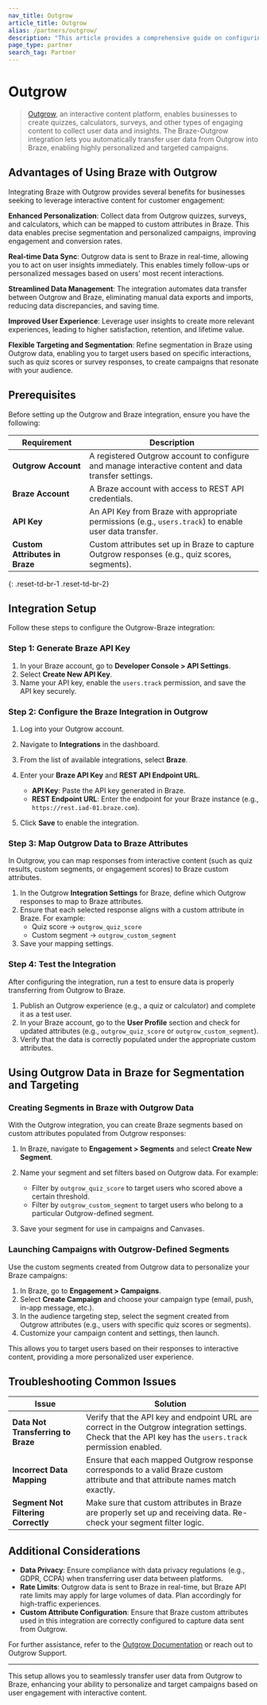 ```yaml
---
nav_title: Outgrow
article_title: Outgrow
alias: /partners/outgrow/
description: "This article provides a comprehensive guide on configuring a native integration between Outgrow and Braze for enhanced user data synchronization and personalized campaigns."
page_type: partner
search_tag: Partner
---
```


# Outgrow

> [Outgrow](https://outgrow.co/), an interactive content platform, enables businesses to create quizzes, calculators, surveys, and other types of engaging content to collect user data and insights. The Braze-Outgrow integration lets you automatically transfer user data from Outgrow into Braze, enabling highly personalized and targeted campaigns.

## Advantages of Using Braze with Outgrow

Integrating Braze with Outgrow provides several benefits for businesses seeking to leverage interactive content for customer engagement:

 **Enhanced Personalization**: Collect data from Outgrow quizzes, surveys, and calculators, which can be mapped to custom attributes in Braze. This data enables precise segmentation and personalized campaigns, improving engagement and conversion rates.

 **Real-time Data Sync**: Outgrow data is sent to Braze in real-time, allowing you to act on user insights immediately. This enables timely follow-ups or personalized messages based on users' most recent interactions.

 **Streamlined Data Management**: The integration automates data transfer between Outgrow and Braze, eliminating manual data exports and imports, reducing data discrepancies, and saving time.

 **Improved User Experience**: Leverage user insights to create more relevant experiences, leading to higher satisfaction, retention, and lifetime value.

 **Flexible Targeting and Segmentation**: Refine segmentation in Braze using Outgrow data, enabling you to target users based on specific interactions, such as quiz scores or survey responses, to create campaigns that resonate with your audience.

## Prerequisites

Before setting up the Outgrow and Braze integration, ensure you have the following:

| Requirement | Description |
|-------------|-------------|
| **Outgrow Account** | A registered Outgrow account to configure and manage interactive content and data transfer settings. |
| **Braze Account** | A Braze account with access to REST API credentials. |
| **API Key** | An API Key from Braze with appropriate permissions (e.g., `users.track`) to enable user data transfer. |
| **Custom Attributes in Braze** | Custom attributes set up in Braze to capture Outgrow responses (e.g., quiz scores, segments). |
{: .reset-td-br-1 .reset-td-br-2}

## Integration Setup

Follow these steps to configure the Outgrow-Braze integration:

### Step 1: Generate Braze API Key

1. In your Braze account, go to **Developer Console > API Settings**.
2. Select **Create New API Key**.
3. Name your API key, enable the `users.track` permission, and save the API key securely.

### Step 2: Configure the Braze Integration in Outgrow

1. Log into your Outgrow account.
2. Navigate to **Integrations** in the dashboard.
3. From the list of available integrations, select **Braze**.
4. Enter your **Braze API Key** and **REST API Endpoint URL**.

   - **API Key**: Paste the API key generated in Braze.
   - **REST Endpoint URL**: Enter the endpoint for your Braze instance (e.g., `https://rest.iad-01.braze.com`).

5. Click **Save** to enable the integration.

### Step 3: Map Outgrow Data to Braze Attributes

In Outgrow, you can map responses from interactive content (such as quiz results, custom segments, or engagement scores) to Braze custom attributes.

1. In the Outgrow **Integration Settings** for Braze, define which Outgrow responses to map to Braze attributes.
2. Ensure that each selected response aligns with a custom attribute in Braze. For example:
   - Quiz score → `outgrow_quiz_score`
   - Custom segment → `outgrow_custom_segment`
3. Save your mapping settings.

### Step 4: Test the Integration

After configuring the integration, run a test to ensure data is properly transferring from Outgrow to Braze.

1. Publish an Outgrow experience (e.g., a quiz or calculator) and complete it as a test user.
2. In your Braze account, go to the **User Profile** section and check for updated attributes (e.g., `outgrow_quiz_score` or `outgrow_custom_segment`).
3. Verify that the data is correctly populated under the appropriate custom attributes.

## Using Outgrow Data in Braze for Segmentation and Targeting

### Creating Segments in Braze with Outgrow Data

With the Outgrow integration, you can create Braze segments based on custom attributes populated from Outgrow responses:

1. In Braze, navigate to **Engagement > Segments** and select **Create New Segment**.
2. Name your segment and set filters based on Outgrow data. For example:
   - Filter by `outgrow_quiz_score` to target users who scored above a certain threshold.
   - Filter by `outgrow_custom_segment` to target users who belong to a particular Outgrow-defined segment.

3. Save your segment for use in campaigns and Canvases.

### Launching Campaigns with Outgrow-Defined Segments

Use the custom segments created from Outgrow data to personalize your Braze campaigns:

1. In Braze, go to **Engagement > Campaigns**.
2. Select **Create Campaign** and choose your campaign type (email, push, in-app message, etc.).
3. In the audience targeting step, select the segment created from Outgrow attributes (e.g., users with specific quiz scores or segments).
4. Customize your campaign content and settings, then launch.

This allows you to target users based on their responses to interactive content, providing a more personalized user experience.

## Troubleshooting Common Issues

| Issue | Solution |
|-------|----------|
| **Data Not Transferring to Braze** | Verify that the API key and endpoint URL are correct in the Outgrow integration settings. Check that the API key has the `users.track` permission enabled. |
| **Incorrect Data Mapping** | Ensure that each mapped Outgrow response corresponds to a valid Braze custom attribute and that attribute names match exactly. |
| **Segment Not Filtering Correctly** | Make sure that custom attributes in Braze are properly set up and receiving data. Re-check your segment filter logic. |

## Additional Considerations

- **Data Privacy**: Ensure compliance with data privacy regulations (e.g., GDPR, CCPA) when transferring user data between platforms.
- **Rate Limits**: Outgrow data is sent to Braze in real-time, but Braze API rate limits may apply for large volumes of data. Plan accordingly for high-traffic experiences.
- **Custom Attribute Configuration**: Ensure that Braze custom attributes used in this integration are correctly configured to capture data sent from Outgrow.

For further assistance, refer to the [Outgrow Documentation](https://support.outgrow.co/docs/configuring-native-integration-between-outgrow-braze) or reach out to Outgrow Support.

---

This setup allows you to seamlessly transfer user data from Outgrow to Braze, enhancing your ability to personalize and target campaigns based on user engagement with interactive content.

